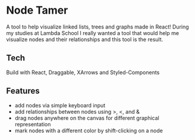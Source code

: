 # Node Tamer
A tool to help visualize linked lists, trees and graphs made in React! During my studies at Lambda School I really wanted a tool that would help me visualize nodes and their relationships and this tool is the result.

## Tech
Build with React, Draggable, XArrows and Styled-Components
 
## Features
* add nodes via simple keyboard input
* add relationships between nodes using >, <, and &
* drag nodes anywhere on the canvas for different graphical representation
* mark nodes with a different color by shift-clicking on a node

